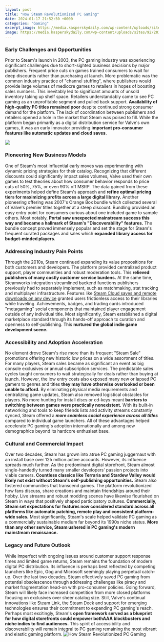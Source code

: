 ```yaml
---
layout: post
title: "How Steam Revolutionized PC Gaming"
date: 2024-01-17 21:52:50 +0000
categories: "Gaming"
excerpt_image: https://media.kasperskydaily.com/wp-content/uploads/sites/92/2018/04/27075855/more-steam-threats-featured.jpg
image: https://media.kasperskydaily.com/wp-content/uploads/sites/92/2018/04/27075855/more-steam-threats-featured.jpg
---
```


### Early Challenges and Opportunities
Prior to Steam's launch in 2003, the PC gaming industry was experiencing significant challenges due to short-sighted business decisions by major publishers. Frequent price cuts on games trained consumers to wait for deep discounts rather than purchasing at launch. More problematic was the common industry practice of "channel stuffing", where publishers would provide large volumes of mediocre games to retailers in hopes of boosting sales numbers. This inevitably led to significant amounts of unsold inventory taking up shelf space. Retailers understandably came to see PC gaming as an unprofitable segment and pulled back support. 
**Availability of high-quality PC titles remained poor** despite continued strong consumer demand for the platform. The lack of coordination between publishers and retailers opened a hole in the market that Steam was poised to fill. While the platform began primarily as a digital distribution service for Valve's own games, it was an early innovator providing **important pro-consumer features like automatic updates and cloud saves.** 

![](https://nhlink.net/wp-content/uploads/2023/04/store_home_share-scaled.jpg)
### Pioneering New Business Models  
One of Steam's most influential early moves was experimenting with dynamic pricing strategies for their catalog. Recognizing that different discounts could significantly impact sales volumes, Valve used their own games to test theories about how consumer behavior responds to price cuts of 50%, 75%, or even 90% off MSRP. The data gained from these experiments helped define Steam's approach and **refine optimal pricing tiers for maximizing profits across a large digital library.**
Another pioneering offering was 2007's Orange Box bundle which collected several of Valve's premier titles together at a steep discount. Bundling provided an easy entry point for consumers curious about one included game to sample others. Most notably, **Portal saw unexpected mainstream success this way and became a hallmark of Steam's "Discoverability" features.** The bundle concept proved immensely popular and set the stage for Steam's frequent curated packages and sales which **expanded library access for budget-minded players.**
### Addressing Industry Pain Points   
Through the 2010s, Steam continued expanding its value propositions for both customers and developers. The platform provided centralized product support, player communities and robust moderation tools. This **relieved publishers of many costly customer service burdens.** At the same time, Steamworks integration streamlined backend functions publishers previously had to separately implement, such as matchmaking, stat tracking and multiplayer infrastructure. 
Features like [Steam Cloud saves and remote downloads on any device](https://store.fi.io.vn/womens-crazy-boston-terrier-lady-dog-lover-v-neck-t-shirt/men&) granted users frictionless access to their libraries while traveling. Achievements, badges, and trading cards introduced "metagaming" social components that maintained player engagement outside of any individual title. Most significantly, Steam established a digital marketplace standard through its hands-off approach to curation and openness to self-publishing. This **nurtured the global indie game development scene.**
### Accessibility and Adoption Acceleration  
No element drove Steam's rise more than its frequent "Steam Sale" promotions offering new historic low prices on a wide assortment of titles. For many players, Steam sales became as significant an event as big console exclusives or annual subscription services. The predictable sales cycles taught consumers to wait strategically for deals rather than buying at launch. However, the low entry costs also exposed many new or lapsed PC gamers to genres and titles **they may have otherwise overlooked or been unable to afford.**
By eliminating physical media requirements and centralizing game updates, Steam also removed logistical obstacles for players. No more hunting for install discs or cd-keys meant **barriers to switching between games were practically nonexistent.** With its built-in networking and tools to keep friends lists and activity streams constantly synced, Steam offered a **_more seamless social experience across all titles_** compared to individual game launchers. All of these advantages helped accelerate PC gaming's adoption internationally and among new demographics beyond its hardcore enthusiast base.  
### Cultural and Commercial Impact
Over two decades, Steam has grown into atrue PC gaming juggernaut with an install base over 125 million active accounts. However, its influence spreads much further. As the predominant digital storefront, Steam almost single-handedly turned many smaller developers' passion projects into viable careers. **Countless classics like Terraria and Stardew Valley would likely not exist without Steam's self-publishing opportunities.** 
Steam also fostered communities that transcend games. The platform revolutionized how fans discuss, share creations and maintain friendships around their hobby. Live streams and robust modding scenes have likewise flourished on Steam in ways that positively shaped participatory cultures. **Commercially, Steam set expectations for features now considered standard across all platforms like automatic patching, remote play and consistent platform-wide sales.** Most significantly, Steam's scale helped validate PC gaming as a commercially sustainable medium far beyond its 1990s niche status. **More than any other service, Steam ushered in PC gaming's modern mainstream renaissance.**
### Legacy and Future Outlook
While imperfect with ongoing issues around customer support response times and limited game returns, Steam remains the foundation of modern digital PC distribution. Its influence is perhaps best reflected by competing launchers like Epic, Gog and Microsoft seemingly playing perpetual catch-up. Over the last two decades, Steam effectively saved PC gaming from potential obsolescence through addressing challenges like piracy and market fragmentation head-on with pro-consumer policies.
Going forward, Steam will likely face increased competition from more closed platforms focusing on exclusives over sheer catalog size. Still, Valve's continual innovations like Steam Link, the Steam Deck and support for emerging technologies ensures their commitment to expanding PC gaming's reach. Perhaps most excitingly, Steam's **open framework served as a blueprint for how digital storefronts could empower bothAAA blockbusters and niche indies to find audiences.** This spirit of accessibility and discoverability will remain integral to PC gaming remaining the most vibrant and elastic gaming platform.
![How Steam Revolutionized PC Gaming](https://media.kasperskydaily.com/wp-content/uploads/sites/92/2018/04/27075855/more-steam-threats-featured.jpg)